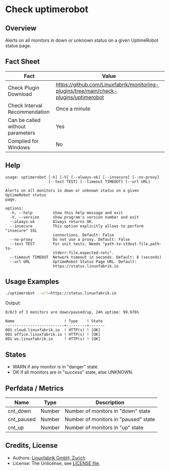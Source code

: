 # Check uptimerobot

## Overview

Alerts on all monitors in down or unknown status on a given UptimeRobot status page.


## Fact Sheet

| Fact | Value |
|----|----|
| Check Plugin Download                 | <https://github.com/Linuxfabrik/monitoring-plugins/tree/main/check-plugins/uptimerobot> |
| Check Interval Recommendation         | Once a minute |
| Can be called without parameters      | Yes |
| Compiled for Windows                  | No |


## Help

```text
usage: uptimerobot [-h] [-V] [--always-ok] [--insecure] [--no-proxy]
                   [--test TEST] [--timeout TIMEOUT] [--url URL]

Alerts on all monitors in down or unknown status on a given UptimeRobot status
page.

options:
  -h, --help         show this help message and exit
  -V, --version      show program's version number and exit
  --always-ok        Always returns OK.
  --insecure         This option explicitly allows to perform "insecure" SSL
                     connections. Default: False
  --no-proxy         Do not use a proxy. Default: False
  --test TEST        For unit tests. Needs "path-to-stdout-file,path-to-
                     stderr-file,expected-retc".
  --timeout TIMEOUT  Network timeout in seconds. Default: 8 (seconds)
  --url URL          UptimeRobot Status Page URL. Default:
                     https://status.linuxfabrik.io
```


## Usage Examples

```bash
./uptimerobot --url=https://status.linuxfabrik.io
```

Output:

```text
0/0/3 of 3 monitors are down/paused/up, 24h uptime: 99.976%

Name                      ! Type    ! State 
--------------------------+---------+-------
001 cloud.linuxfabrik.io  ! HTTP(s) ! [OK]  
001 office.linuxfabrik.io ! HTTP(s) ! [OK]  
001 ws.linuxfabrik.io     ! HTTP(s) ! [OK]
```


## States

* WARN if any monitor is in "danger" state.
* OK if all monitors are in "success" state, else UNKNOWN.


## Perfdata / Metrics

| Name       | Type   | Description                          |
|------------|--------|--------------------------------------|
| cnt_down   | Number | Number of monitors in "down" state   |
| cnt_paused | Number | Number of monitors in "paused" state |
| cnt_up     | Number | Number of monitors in "up" state     |


## Credits, License

* Authors: [Linuxfabrik GmbH, Zurich](https://www.linuxfabrik.ch)
* License: The Unlicense, see [LICENSE file](https://unlicense.org/).
